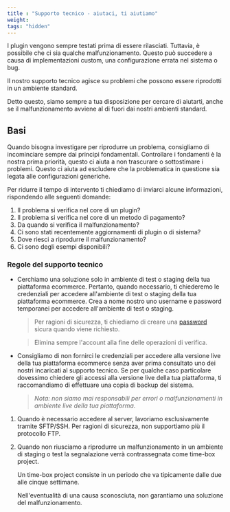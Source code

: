 ```yaml
---
title : "Supporto tecnico - aiutaci, ti aiutiamo"
weight:
tags: "hidden"
---
```


I plugin vengono sempre testati prima di essere rilasciati. Tuttavia, è possibile che ci sia qualche malfunzionamento.
Questo può succedere a causa di implementazioni custom, una configurazione errata nel sistema o bug.

Il nostro supporto tecnico agisce su problemi che possono essere riprodotti in un ambiente standard.

Detto questo, siamo sempre a tua disposizione per cercare di aiutarti, anche se il malfunzionamento avviene al di fuori dai nostri ambienti standard.

## Basi 
Quando bisogna investigare per riprodurre un problema, consigliamo di incominciare sempre dai principi fondamentali.
Controllare i fondamenti è la nostra prima priorità, questo ci aiuta a non trascurare o sottostimare i problemi.
Questo ci aiuta ad escludere che la problematica in questione sia legata alle configurazioni generiche. 

Per ridurre il tempo di intervento ti chiediamo di inviarci alcune informazioni, rispondendo alle seguenti domande:

1. Il problema si verifica nel core di un plugin?
2. Il problema si verifica nel core di un metodo di pagamento? 
3. Da quando si verifica il malfunzionamento?
4. Ci sono stati recentemente aggiornamenti di plugin o di sistema? 
5. Dove riesci a riprodurre il malfunzionamento?
6. Ci sono degli esempi disponibili? 

### Regole del supporto tecnico 

* Cerchiamo una soluzione solo in ambiente di test o staging della tua piattaforma ecommerce.
  Pertanto, quando necessario, ti chiederemo le credenziali per accedere all'ambiente di test o staging della tua piattaforma ecommerce.
  Crea a nome nostro uno username e password temporanei per accedere all'ambiente di test o staging. 
    

   > Per ragioni di sicurezza, ti chiediamo di creare una [password](https://www.lastpass.com/it/password-generator) sicura quando viene richiesto.

   > Elimina sempre l'account alla fine delle operazioni di verifica.

* Consigliamo di non fornirci le credenziali per accedere alla versione live della tua piattaforma ecommerce senza aver prima consultato uno dei nostri incaricati al supporto tecnico. 
Se per qualche caso particolare dovessimo chiedere gli accessi alla versione live della tua piattaforma, ti raccomandiamo di effettuare una copia di backup del sistema.

  >_Nota: non siamo mai responsabili per errori o malfunzionamenti in ambiente live della tua piattaforma_.

1. Quando è	necessario accedere al server, lavoriamo esclusivamente tramite SFTP/SSH. Per ragioni di sicurezza, non supportiamo più il protocollo FTP. 

2. Quando non riusciamo a riprodurre un malfunzionamento in un ambiente di staging o test la segnalazione verrà contrassegnata come time-box project.  

   Un time-box project consiste in un periodo che va tipicamente dalle due alle cinque settimane.

   Nell'eventualità di una causa sconosciuta, non garantiamo una soluzione del malfunzionamento.
   
